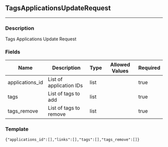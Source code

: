 ## TagsApplicationsUpdateRequest
---
### Description
Tags Applications Update Request
### Fields
| Name | Description | Type | Allowed Values | Required |
| ---- | ----------- | ---- | -------------- | -------- |
| applications_id | List of application IDs | list |  | true |
| tags | List of tags to add | list |  | true |
| tags_remove | List of tags to remove | list |  | true |
### Template
```
{"applications_id":[],"links":[],"tags":[],"tags_remove":[]}
```
